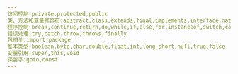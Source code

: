 ```yaml
---
访问控制:private,protected,public
类、方法和变量修饰符:abstract,class,extends,final,implements,interface,native,new,static,strictfp,synchronized,transient,volatile
程序控制:break,continue,return,do,while,if,else,for,instanceof,switch,case,default
错误处理:try,catch,throw,throws,finally
包相关:import,package
基本类型:boolean,byte,char,double,float,int,long,short,null,true,false
变量引用:super,this,void
保留字:goto,const
---
```



